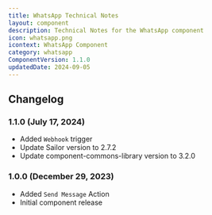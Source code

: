 ```yaml
---
title: WhatsApp Technical Notes
layout: component
description: Technical Notes for the WhatsApp component
icon: whatsapp.png
icontext: WhatsApp Component
category: whatsapp
ComponentVersion: 1.1.0
updatedDate: 2024-09-05
---
```


## Changelog

### 1.1.0 (July 17, 2024)
* Added `Webhook` trigger
* Update Sailor version to 2.7.2
* Update component-commons-library version to 3.2.0

### 1.0.0 (December 29, 2023)

- Added `Send Message` Action
- Initial component release
